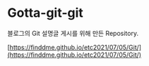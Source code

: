# Gotta-git-git

블로그의 Git 설명글 게시를 위해 만든 Repository.

[https://finddme.github.io/etc2021/07/05/Git/](https://finddme.github.io/etc2021/07/05/Git/)
